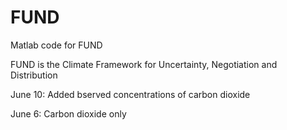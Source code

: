 FUND
====

Matlab code for FUND

FUND is the Climate Framework for Uncertainty, Negotiation and Distribution

June 10: Added bserved concentrations of carbon dioxide

June 6: Carbon dioxide only
